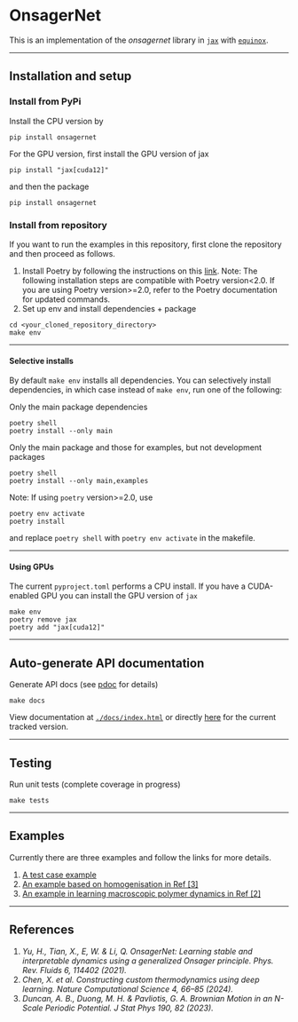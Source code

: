 # OnsagerNet

This is an implementation of the *onsagernet* library in [`jax`](https://jax.readthedocs.io/en/latest/)
with [`equinox`](https://docs.kidger.site/equinox/).

---

## Installation and setup

### Install from PyPi

Install the CPU version by
```shell
pip install onsagernet
```

For the GPU version, first install the GPU version of jax
```shell
pip install "jax[cuda12]"
```
and then the package
```shell
pip install onsagernet
```

### Install from repository

If you want to run the examples in this repository, first clone the repository and then proceed as follows.

1. Install Poetry by following the instructions on this [link](https://python-poetry.org/docs/#installation). Note: The following installation steps are compatible with Poetry version<2.0. If you are using Poetry version>=2.0, refer to the Poetry documentation for updated commands.
2. Set up env and install dependencies + package
```shell
cd <your_cloned_repository_directory>
make env
```

---

#### Selective installs

By default `make env` installs all dependencies.
You can selectively install dependencies, in which case instead of `make env`, run one of the following:

Only the main package dependencies
```shell
poetry shell
poetry install --only main
```

Only the main package and those for examples, but not development packages
```shell
poetry shell
poetry install --only main,examples
```

Note: If using `poetry` version>=2.0, use
```shell
poetry env activate
poetry install
```
and replace `poetry shell` with `poetry env activate` in the makefile.

---

#### Using GPUs

The current `pyproject.toml` performs a CPU install.
If you have a CUDA-enabled GPU you can install the GPU version of `jax`
```shell
make env
poetry remove jax
poetry add "jax[cuda12]"
```

---

## Auto-generate API documentation

Generate API docs (see [pdoc](https://pdoc3.github.io/pdoc/) for details)
```shell
make docs
```
View documentation at [`./docs/index.html`](./docs/) or directly [here](https://mlds-nus.github.io/onsagernet-jax/onsagernet.html) for the current tracked version.

---

## Testing

Run unit tests (complete coverage in progress)
```shell
make tests
```

---

## Examples

Currently there are three examples and follow the links for more details.
1. [A test case example](./examples/test_case/README.md)
2. [An example based on homogenisation in Ref [3]](./examples/n_scale_potential/README.md)
3. [An example in learning macroscopic polymer dynamics in Ref [2]](./examples/polymer_dynamics/README.md)

---

## References

1. *Yu, H., Tian, X., E, W. & Li, Q. OnsagerNet: Learning stable and interpretable dynamics using a generalized Onsager principle. Phys. Rev. Fluids 6, 114402 (2021).*
2. *Chen, X. et al. Constructing custom thermodynamics using deep learning. Nature Computational Science 4, 66–85 (2024).*
3. *Duncan, A. B., Duong, M. H. & Pavliotis, G. A. Brownian Motion in an N-Scale Periodic Potential. J Stat Phys 190, 82 (2023).*
